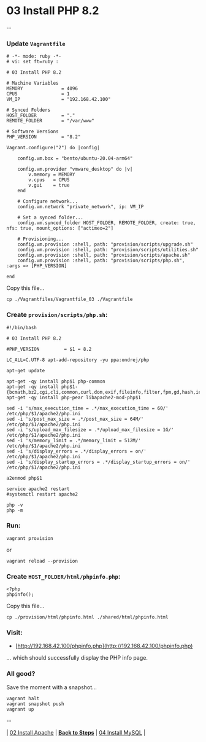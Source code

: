 # 03 Install PHP 8.2

--

### Update `Vagrantfile`

```
# -*- mode: ruby -*-
# vi: set ft=ruby :

# 03 Install PHP 8.2

# Machine Variables
MEMORY              = 4096
CPUS                = 1
VM_IP               = "192.168.42.100"

# Synced Folders
HOST_FOLDER         = "."
REMOTE_FOLDER       = "/var/www"

# Software Versions
PHP_VERSION         = "8.2"

Vagrant.configure("2") do |config|

	config.vm.box = "bento/ubuntu-20.04-arm64"

	config.vm.provider "vmware_desktop" do |v|
		v.memory = MEMORY
		v.cpus   = CPUS
		v.gui    = true
	end

	# Configure network...
	config.vm.network "private_network", ip: VM_IP

	# Set a synced folder...
	config.vm.synced_folder HOST_FOLDER, REMOTE_FOLDER, create: true, nfs: true, mount_options: ["actimeo=2"]

	# Provisioning...
	config.vm.provision :shell, path: "provision/scripts/upgrade.sh"
	config.vm.provision :shell, path: "provision/scripts/utilities.sh"
	config.vm.provision :shell, path: "provision/scripts/apache.sh"
	config.vm.provision :shell, path: "provision/scripts/php.sh", :args => [PHP_VERSION]

end
```

Copy this file...

```
cp ./Vagrantfiles/Vagrantfile_03 ./Vagrantfile
```

### Create `provision/scripts/php.sh`:

```
#!/bin/bash

# 03 Install PHP 8.2

#PHP_VERSION         = $1 = 8.2

LC_ALL=C.UTF-8 apt-add-repository -yu ppa:ondrej/php

apt-get update

apt-get -qy install php$1 php-common
apt-get -qy install php$1-{bcmath,bz2,cgi,cli,common,curl,dom,exif,fileinfo,filter,fpm,gd,hash,iconv,imagick,imap,intl,json,ldap,mbstring,mcrypt,mysql,mysqli,opcache,openssl,pcre,pgsql,pspell,readline,simplexml,soap,sodium,xml,xmlreader,xmlrpc,zip,zlib}
apt-get -qy install php-pear libapache2-mod-php$1

sed -i 's/max_execution_time = .*/max_execution_time = 60/' /etc/php/$1/apache2/php.ini
sed -i 's/post_max_size = .*/post_max_size = 64M/' /etc/php/$1/apache2/php.ini
sed -i 's/upload_max_filesize = .*/upload_max_filesize = 1G/' /etc/php/$1/apache2/php.ini
sed -i 's/memory_limit = .*/memory_limit = 512M/' /etc/php/$1/apache2/php.ini
sed -i 's/display_errors = .*/display_errors = on/' /etc/php/$1/apache2/php.ini
sed -i 's/display_startup_errors = .*/display_startup_errors = on/' /etc/php/$1/apache2/php.ini

a2enmod php$1

service apache2 restart
#systemctl restart apache2

php -v
php -m
```

### Run:

```
vagrant provision
```

or

```
vagrant reload --provision
```

### Create `HOST_FOLDER/html/phpinfo.php`:

```
<?php
phpinfo();
```

Copy this file...

```
cp ./provision/html/phpinfo.html ./shared/html/phpinfo.html
```

### Visit:

* [http://192.168.42.100/phpinfo.php](http://192.168.42.100/phpinfo.php)

... which should successfully display the PHP info page.

### All good?

Save the moment with a snapshot...

```
vagrant halt
vagrant snapshot push
vagrant up
```

--

<!-- 03 Install PHP 8.2 -->
| [02 Install Apache](./02_Install_Apache.md)
| [**Back to Steps**](../README.md)
| [04 Install MySQL](./04_Install_MySQL.md)
|
